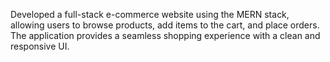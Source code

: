 Developed a full-stack e-commerce website using the MERN stack, allowing users to browse products, add items to the cart, and place orders. The application provides a seamless shopping experience with a clean and responsive UI.
